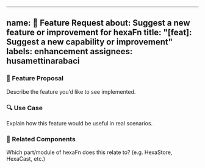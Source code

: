 <!--
SPDX-FileCopyrightText: 2025 Hüsamettin Arabacı
SPDX-License-Identifier: MIT
-->

---
name: 🌟 Feature Request
about: Suggest a new feature or improvement for hexaFn
title: "[feat]: Suggest a new capability or improvement"
labels: enhancement
assignees: husamettinarabaci
---

### 🚀 Feature Proposal
Describe the feature you’d like to see implemented.

### 🔍 Use Case
Explain how this feature would be useful in real scenarios.

### 🧩 Related Components
Which part/module of hexaFn does this relate to? (e.g. HexaStore, HexaCast, etc.)
